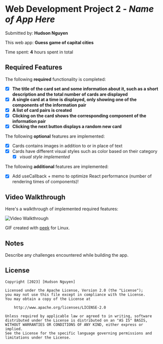 # Web Development Project 2 - *Name of App Here*

Submitted by: **Hudson Nguyen**

This web app: **Guess game of capital cities**

Time spent: **4** hours spent in total

## Required Features

The following **required** functionality is completed:

- [x] **The title of the card set and some information about it, such as a short description and the total number of cards are displayed**
- [x] **A single card at a time is displayed, only showing one of the components of the information pair**
- [x] **A list of card pairs is created**
- [x] **Clicking on the card shows the corresponding component of the information pair**
- [x] **Clicking the next button displays a random new card**

The following **optional** features are implemented:

- [x] Cards contains images in addition to or in place of text
- [x] Cards have different visual styles such as color based on their category
  - [x] *visual style implemented*

The following **additional** features are implemented:

* [x] Add useCallback + memo to optimize React performance (number of rendering times of components)!

## Video Walkthrough

Here's a walkthrough of implemented required features:

<img src='./src/assets/unit02.gif' title='Video Walkthrough' width='' alt='Video Walkthrough' />

<!-- Replace this with whatever GIF tool you used! -->
GIF created with [peek](https://github.com/phw/peek) for Linux.

## Notes

Describe any challenges encountered while building the app.

## License

    Copyright [2023] [Hudson Nguyen]

    Licensed under the Apache License, Version 2.0 (the "License");
    you may not use this file except in compliance with the License.
    You may obtain a copy of the License at

        http://www.apache.org/licenses/LICENSE-2.0

    Unless required by applicable law or agreed to in writing, software
    distributed under the License is distributed on an "AS IS" BASIS,
    WITHOUT WARRANTIES OR CONDITIONS OF ANY KIND, either express or implied.
    See the License for the specific language governing permissions and
    limitations under the License.